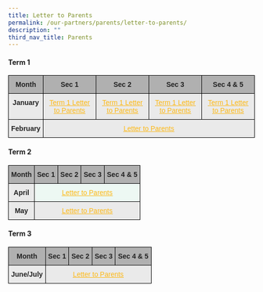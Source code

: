 ```yaml
---
title: Letter to Parents
permalink: /our-partners/parents/letter-to-parents/
description: ""
third_nav_title: Parents
---
```

#### Term 1

<style type="text/css">
.tg  {border-collapse:collapse;border-spacing:0;}
.tg td{border-color:black;border-style:solid;border-width:1px;font-family:Arial, sans-serif;font-size:14px;
  overflow:hidden;padding:10px 5px;word-break:normal;}
.tg th{border-color:black;border-style:solid;border-width:1px;font-family:Arial, sans-serif;font-size:14px;
  font-weight:normal;overflow:hidden;padding:10px 5px;word-break:normal;}
.tg .tg-n4qt{background-color:#EAEAEA;color:#222;font-weight:bold;text-align:center;vertical-align:top}
.tg .tg-dwlh{background-color:#B0B0B0;color:#222;font-weight:bold;text-align:center;vertical-align:middle}
.tg .tg-j0e3{background-color:#EAEAEA;color:#222;font-weight:bold;text-align:center;vertical-align:middle}
.tg .tg-l5i7{background-color:#EAEAEA;color:#FDB813;font-weight:bold;text-align:center;text-decoration:underline;vertical-align:top}
</style>
<table class="tg">
<thead>
  <tr>
    <th class="tg-dwlh"><span style="color:#222;background-color:#B0B0B0">Month</span></th>
    <th class="tg-dwlh"><span style="color:#222;background-color:#B0B0B0">Sec 1 </span></th>
    <th class="tg-dwlh"><span style="color:#222;background-color:#B0B0B0">Sec 2 </span></th>
    <th class="tg-dwlh"><span style="color:#222;background-color:#B0B0B0">Sec 3 </span></th>
    <th class="tg-dwlh"><span style="color:#222;background-color:#B0B0B0">Sec 4 &amp; 5 </span></th>
  </tr>
</thead>
<tbody>
  <tr>
    <td class="tg-n4qt">    <span style="color:#222;background-color:#EAEAEA">January</span></td>
    <td class="tg-j0e3"><span style="color:#222;background-color:#EAEAEA"> </span><a href="[](/files/T1%20W2_Sec%201%20Letter%20to%20Parents.pdf)"><span style="font-weight:500;text-decoration:underline;color:#FDB813">Term 1 Letter to Parents</span></a></td>
    <td class="tg-l5i7"><a href="https://woodgrovesec.moe.edu.sg/qql/slot/u609/Letters%20for%20Parents/2022/T1%20W2_Sec%202-5%20Letter%20to%20Parents.pdf"><span style="font-weight:500;text-decoration:underline;color:#FDB813">Term 1 Letter to Parents</span></a></td>
    <td class="tg-l5i7"><a href="https://woodgrovesec.moe.edu.sg/qql/slot/u609/Letters%20for%20Parents/2022/T1%20W2_Sec%202-5%20Letter%20to%20Parents.pdf"><span style="font-weight:500;text-decoration:underline;color:#FDB813">Term 1 Letter to Parents</span></a></td>
    <td class="tg-l5i7"><a href="https://woodgrovesec.moe.edu.sg/qql/slot/u609/Letters%20for%20Parents/2022/T1%20W2_Sec%202-5%20Letter%20to%20Parents.pdf"><span style="font-weight:500;text-decoration:underline;color:#FDB813">Term 1 Letter to Parents</span></a></td>
  </tr>
  <tr>
    <td class="tg-j0e3"><span style="color:#222;background-color:#EAEAEA"> February</span></td>
    <td class="tg-j0e3" colspan="4"><span style="color:#222;background-color:#EAEAEA">     </span><a href="https://woodgrovesec.moe.edu.sg/qql/slot/u609/Letters%20for%20Parents/2022/T1%20W8_Letter%20to%20Parents.pdf"><span style="font-weight:500;text-decoration:underline;color:#FDB813">Letter to Parents </span></a><span style="color:#222;background-color:#EAEAEA"> </span></td>
  </tr>
</tbody>
</table>

#### Term 2

<style type="text/css">
.tg  {border-collapse:collapse;border-spacing:0;}
.tg td{border-color:black;border-style:solid;border-width:1px;font-family:Arial, sans-serif;font-size:14px;
  overflow:hidden;padding:10px 5px;word-break:normal;}
.tg th{border-color:black;border-style:solid;border-width:1px;font-family:Arial, sans-serif;font-size:14px;
  font-weight:normal;overflow:hidden;padding:10px 5px;word-break:normal;}
.tg .tg-dwlh{background-color:#B0B0B0;color:#222;font-weight:bold;text-align:center;vertical-align:middle}
.tg .tg-j0e3{background-color:#EAEAEA;color:#222;font-weight:bold;text-align:center;vertical-align:middle}
.tg .tg-x4rz{background-color:#EDF8F3;color:#222;font-weight:bold;text-align:center;vertical-align:top}
</style>
<table class="tg">
<thead>
  <tr>
    <th class="tg-dwlh"><span style="color:#222;background-color:#B0B0B0">Month</span></th>
    <th class="tg-dwlh"><span style="color:#222;background-color:#B0B0B0">Sec 1 </span></th>
    <th class="tg-dwlh"><span style="color:#222;background-color:#B0B0B0">Sec 2 </span></th>
    <th class="tg-dwlh"><span style="color:#222;background-color:#B0B0B0">Sec 3 </span></th>
    <th class="tg-dwlh"><span style="color:#222;background-color:#B0B0B0">Sec 4 &amp; 5 </span></th>
  </tr>
</thead>
<tbody>
  <tr>
    <td class="tg-j0e3"><span style="color:#222;background-color:#EAEAEA"> April</span></td>
    <td class="tg-x4rz" colspan="4"><span style="background-color:#EDF8F3">       </span><a href="https://woodgrovesec.moe.edu.sg/qql/slot/u609/Letters%20for%20Parents/2022/Parents%20Letter%20Term%202%202022.pdf" target="_blank" rel="noopener noreferrer"><span style="font-weight:500;text-decoration:underline;color:#FDB813">Letter to Parents </span></a><span style="color:#222;background-color:#EAEAEA">       </span></td>
  </tr>
  <tr>
    <td class="tg-j0e3"><span style="color:#222;background-color:#EAEAEA">May</span></td>
    <td class="tg-j0e3" colspan="4"><span style="color:#222;background-color:#EAEAEA">   </span><a href="https://woodgrovesec.moe.edu.sg/qql/slot/u609/Letters%20for%20Parents/2022/T2%20W9%20Parents%20Letter.pdf"><span style="font-weight:500;text-decoration:underline;color:#FDB813">Letter to Parents </span></a><span style="color:#222;background-color:#EAEAEA">    </span></td>
  </tr>
</tbody>
</table>

#### Term 3

<style type="text/css">
.tg  {border-collapse:collapse;border-spacing:0;}
.tg td{border-color:black;border-style:solid;border-width:1px;font-family:Arial, sans-serif;font-size:14px;
  overflow:hidden;padding:10px 5px;word-break:normal;}
.tg th{border-color:black;border-style:solid;border-width:1px;font-family:Arial, sans-serif;font-size:14px;
  font-weight:normal;overflow:hidden;padding:10px 5px;word-break:normal;}
.tg .tg-dwlh{background-color:#B0B0B0;color:#222;font-weight:bold;text-align:center;vertical-align:middle}
.tg .tg-j0e3{background-color:#EAEAEA;color:#222;font-weight:bold;text-align:center;vertical-align:middle}
</style>
<table class="tg">
<thead>
  <tr>
    <th class="tg-dwlh"><span style="color:#222;background-color:#B0B0B0">Month</span></th>
    <th class="tg-dwlh"><span style="color:#222;background-color:#B0B0B0">Sec 1 </span></th>
    <th class="tg-dwlh"><span style="color:#222;background-color:#B0B0B0">Sec 2 </span></th>
    <th class="tg-dwlh"><span style="color:#222;background-color:#B0B0B0">Sec 3 </span></th>
    <th class="tg-dwlh"><span style="color:#222;background-color:#B0B0B0">Sec 4 &amp; 5 </span></th>
  </tr>
</thead>
<tbody>
  <tr>
    <td class="tg-j0e3"><span style="color:#222;background-color:#EAEAEA"> June/July</span></td>
    <td class="tg-j0e3" colspan="4"><span style="color:#222;background-color:#EAEAEA">     </span><a href="https://woodgrovesec.moe.edu.sg/qql/slot/u609/Letters%20for%20Parents/2022/Term%203%20Week%201.pdf"><span style="font-weight:500;text-decoration:underline;color:#FDB813">Letter to Parents </span></a><span style="color:#222;background-color:#EAEAEA"> </span></td>
  </tr>
</tbody>
</table>
